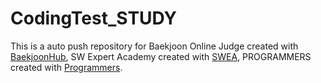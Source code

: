 # CodingTest_STUDY
This is a auto push repository for 
Baekjoon Online Judge created with [BaekjoonHub](https://github.com/BaekjoonHub/BaekjoonHub), 
SW Expert Academy created with [SWEA](https://swexpertacademy.com/main/main.do), 
PROGRAMMERS created with [Programmers](https://school.programmers.co.kr/learn/challenges).  
